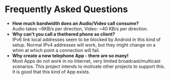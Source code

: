 # Frequently Asked Questions

* **How much bandwidth does an Audio/Video call consume?**  
    Audio takes ~6KB/s per direction, Video: ~40 KB/s per direction.
* **Why can't you call a thethered phone as client?**  
    IPv6 link local addresses seem to be blocked by Android in this kind of setup. Normal IPv4 addresses will work, but they might change on a whim at which point a connection will fail.
* **Why create a new telephone App - there are so many!**  
    Most Apps do not work in no Internet, very limited broadcast/multicast scenarios. This project intends to motivate other projects to support this. It is good that this kind of App exists.
 